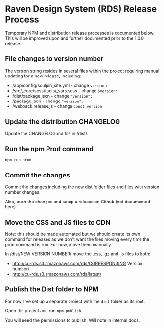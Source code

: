 # Raven Design System (RDS) Release Process

Temporary NPM and distribution release processes is documented below. This will be improved upon and further documented prior to the 1.0.0 release.

## File changes to version number 

The version string resides in several files within the project requiring manual updating for a new release, including:

- /app/config/sculpin_site.yml - change `version:`
- /src/_core/scss/tools/_vars.scss - change `$version:`
- /dist/package.json - change `"version":`
- /package.json - change `"version":`
- /webpack.release.js - change `const version`

## Update the distribution CHANGELOG

Update the CHANGELOG.md file in /dist/. 

## Run the npm Prod command

`npm run prod`

## Commit the changes

Commit the changes including the new dist folder files and files with version number changes.

Also, push the changes and setup a release on Github (not documented here)

## Move the CSS and JS files to CDN

Note: this should be made automated but we should create its own command for releases as we don't want the files moving every time the prod command is run. For now, move them manually.

In /dist/NEW VERSION NUMBER/ move the .css, .gz and .js files to both:

- http://cu-rds.s3.amazonaws.com/rds/CORRESPONDING Version number/ 
- http://cu-rds.s3.amazonaws.com/rds/latest/

## Publish the Dist folder to NPM

For now, I've set up a separate project with the `dist` folder as its root.

Open the project and run `npm publish`.

You will need the permissions to publish. Will note in internal docs.

